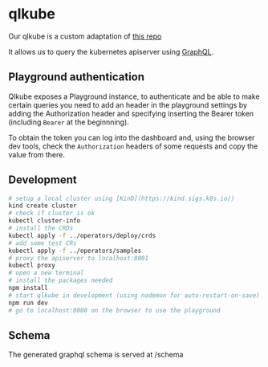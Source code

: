 # qlkube

Our qlkube is a custom adaptation of [this repo](https://github.com/qlkube/qlkube/)

It allows us to query the kubernetes apiserver using [GraphQL](https://graphql.org/).

## Playground authentication

Qlkube exposes a Playground instance, to authenticate and be able to make certain queries you need to add an header in the playground settings by adding the Authorization header and specifying inserting the Bearer token (including `Bearer` at the beginnning).

To obtain the token you can log into the dashboard and, using the browser dev tools, check the `Authorization` headers of some requests and copy the value from there.

## Development

```bash
# setup a local cluster using [KinD](https://kind.sigs.k8s.io/)
kind create cluster
# check if cluster is ok
kubectl cluster-info
# install the CRDs
kubectl apply -f ../operators/deploy/crds
# add some test CRs
kubectl apply -f ../operators/samples
# proxy the apiserver to localhost:8001
kubectl proxy
# open a new terminal
# install the packages needed
npm install
# start qlkube in development (using nodemon for auto-restart-on-save)
npm run dev
# go to localhost:8080 on the browser to use the playground
```

## Schema

The generated graphql schema is served at /schema
